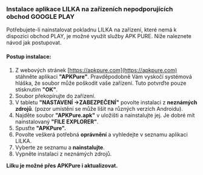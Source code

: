 ### Instalace aplikace LILKA na zařízeních nepodporujících obchod GOOGLE PLAY

Potřebujete-li nainstalovat pokladnu LILKA na zařízení, které nemá k dispozici obchod PLAY, je možné využít služby APK PURE. Níže naleznete návod jak postupovat.

#### Postup instalace:

1. Z webových stránek [https://apkpure.com](https://apkpure.com) stáhněte aplikaci **"APKPure"**. Pravděpodobně Vám vyskočí systémová hláška, že soubor může poškodit vaše zařízení. Tuto potvrďte pouze stisknutím **"OK"**.
2. Soubor překopírujte do zařízení.
3. V tabletu **"NASTAVENÍ -&gt;ZABEZPEČENÍ"** povolte instalaci z **neznámých zdrojů**. \(pozor umístění se může lišit na různých verzích Androidu\).
4. Najděte soubor **"APKPure.apk"** v uložišti a nainstalujte jej. Je dobré mít nainstalovaný **"FILE EXPLORER"**.
5. Spusťte **"APKPure".**
6. Povolte veškerá potřebná **oprávnění** a vyhledejte v seznamu aplikaci LILKA.
7. Vyberte ze seznamu a **nainstalujte**.
8. Vypněte instalaci z neznámých zdrojů.

**Lilku je možné přes APKPure i aktualizovat.**

